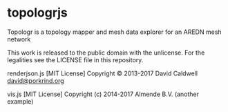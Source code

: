 # topologrjs
Topologr is a topology mapper and mesh data explorer for an AREDN mesh network

This work is released to the public domain with the unlicense.  For the legalities
see the LICENSE file in this repository.

renderjson.js [MIT License] Copyright © 2013-2017 David Caldwell <david@porkrind.org>

vis.js [MIT License] Copyright (c) 2014-2017 Almende B.V. (another example)

